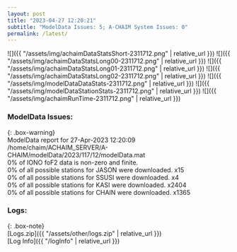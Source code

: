 ```yaml
---
layout: post
title: "2023-04-27 12:20:21"
subtitle: "ModelData Issues: 5; A-CHAIM System Issues: 0"
permalink: /latest/
---
```


![]({{ "/assets/img/achaimDataStatsShort-2311712.png" | relative_url }})
![]({{ "/assets/img/achaimDataStatsLong00-2311712.png" | relative_url }})
![]({{ "/assets/img/achaimDataStatsLong01-2311712.png" | relative_url }})
![]({{ "/assets/img/achaimDataStatsLong02-2311712.png" | relative_url }})
![]({{ "/assets/img/modelDataDataStats-2311712.png" | relative_url }})
![]({{ "/assets/img/modelDataStationStats-2311712.png" | relative_url }})
![]({{ "/assets/img/achaimRunTime-2311712.png" | relative_url }})


### ModelData Issues:  
  
{: .box-warning}  
 ModelData report for 27-Apr-2023 12:20:09   
 /home/chaim/ACHAIM_SERVER/A-CHAIM/modelData/2023/117/12/modelData.mat   
 0% of IONO foF2 data is non-zero and finite.   
 0% of all possible stations for JASON were downloaded. x15   
 0% of all possible stations for SSUSI were downloaded. x4   
 0% of all possible stations for KASI were downloaded. x2404   
 0% of all possible stations for CHAIN were downloaded. x1365   
  


### Logs:  
  
{: .box-note}  
[Logs.zip]({{ "/assets/other/logs.zip" | relative_url }})  
[Log Info]({{ "/logInfo" | relative_url }})  
